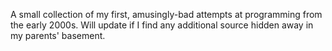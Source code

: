 A small collection of my first, amusingly-bad attempts at programming from the early 2000s. Will update if I find any additional source hidden away in my parents' basement.
